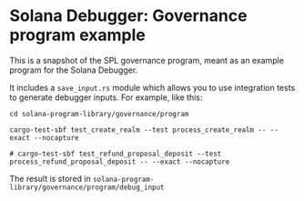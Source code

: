 # Solana Debugger: Governance program example

This is a snapshot of the SPL governance program, meant as an example program for the Solana Debugger.

It includes a `save_input.rs` module which allows you to use integration tests to generate debugger inputs. For example, like this:

```
cd solana-program-library/governance/program

cargo-test-sbf test_create_realm --test process_create_realm -- --exact --nocapture

# cargo-test-sbf test_refund_proposal_deposit --test process_refund_proposal_deposit -- --exact --nocapture
```

The result is stored in `solana-program-library/governance/program/debug_input`
